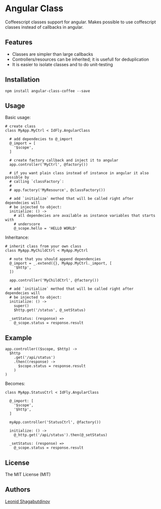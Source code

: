 Angular Class
=============

Coffeescript classes support for angular. Makes possible to use coffescript
classes instead of callbacks in angular.


Features
--------

  * Classes are simpler than large callbacks
  * Controllers/resources can be inherited; it is usefull for deduplication
  * It is easier to isolate classes and to do unit-testing


Installation
------------

`npm install angular-class-coffee --save`


Usage
-----

Basic usage:

```
# create class
class MyApp.MyCtrl < IdFly.AngularClass

  # add dependecies to @_import
  @_import = [
    '$scope',
  ]

  # create factory callback and inject it to angular
  app.controller('MyCtrl', @factory())

  # if you want plain class instead of instance in angular it also possible by
  # calling `classFactory`:
  #
  # app.factory('MyResource', @classFactory())

  # add `initialize` method that will be called right after dependecies will
  # be injected to object:
  initialize: () ->
    # all dependecies are available as instance variables that starts with
    # underscore
    @_scope.hello = 'HELLO WORLD'
```

Inheritance:

```
# inherit class from your own class
class MyApp.MyChildCtrl < MyApp.MyCtrl

  # note that you should append dependencies
  @_import = _.extend({}, MyApp.MyCtrl._import, [
    '$http',
  ])

  app.controller('MyChildCtrl', @factory())

  # add `initialize` method that will be called right after dependecies will
  # be injected to object:
  initialize: () ->
    super()
    $http.get('/status', @_setStatus)

  _setStatus: (response) =>
    @_scope.status = response.result
```


Example
-------

```
app.controller(($scope, $http) ->
  $http
    .get('/api/status')
    .then((response) ->
      $scope.status = response.result
    )
)
```

Becomes:

```
class MyApp.StatusCtrl < IdFly.AngularClass

  @_import: [
    '$scope',
    '$http',
  ]

  myApp.controller('StatusCtrl', @factory())

  initialize: () ->
    @_http.get('/api/status').then(@_setStatus)

  _setStatus: (response) =>
    @_scope.status = response.result
```


License
-------

The MIT License (MIT)


Authors
-------

[Leonid Shagabutdinov](http://github.com/shagabutdinov)
